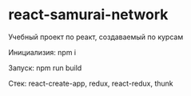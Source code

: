 # react-samurai-network
Учебный проект по реакт, создаваемый по курсам


Инициализия: npm i


Запуск: npm run build


Стек: react-create-app, redux, react-redux, thunk
